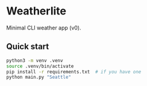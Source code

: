 # Weatherlite

Minimal CLI weather app (v0).

## Quick start
```bash
python3 -m venv .venv
source .venv/bin/activate
pip install -r requirements.txt  # if you have one
python main.py "Seattle"

